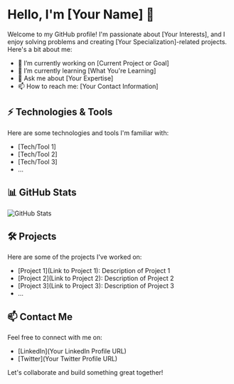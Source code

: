 # Hello, I'm [Your Name] 👋

Welcome to my GitHub profile! I'm passionate about [Your Interests], and I enjoy solving problems and creating [Your Specialization]-related projects. Here's a bit about me:

- 🔭 I’m currently working on [Current Project or Goal]
- 🌱 I’m currently learning [What You're Learning]
- 💬 Ask me about [Your Expertise]
- 📫 How to reach me: [Your Contact Information]

## ⚡ Technologies & Tools

Here are some technologies and tools I'm familiar with:

- [Tech/Tool 1]
- [Tech/Tool 2]
- [Tech/Tool 3]
- ...

## 📊 GitHub Stats

![GitHub Stats](https://github-readme-stats.vercel.app/api?username=YourUsername&show_icons=true&theme=dark)

## 🛠️ Projects

Here are some of the projects I've worked on:

- [Project 1](Link to Project 1): Description of Project 1
- [Project 2](Link to Project 2): Description of Project 2
- [Project 3](Link to Project 3): Description of Project 3
- ...

## 📫 Contact Me

Feel free to connect with me on:

- [LinkedIn](Your LinkedIn Profile URL)
- [Twitter](Your Twitter Profile URL)

Let's collaborate and build something great together!
